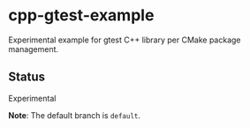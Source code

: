 # cpp-gtest-example
Experimental example for gtest C++ library per CMake package management.

## Status
Experimental

**Note**: The default branch is `default`.
